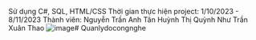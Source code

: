
Sử dụng C#, SQL, HTML/CSS
Thời gian thực hiện project: 1/10/2023 - 8/11/2023
Thành viên:
  Nguyễn Trần Anh Tân
  Huỳnh Thị Quỳnh Như
  Trần Xuân Thao
![image](https://github.com/Suattackper/Quanlydocongnghe/assets/109893029/15db5fae-d89b-4737-8e13-2beee4a91395)# Quanlydocongnghe
